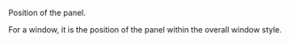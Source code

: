 Position of the panel.

For a window, it is the position of the panel within the overall window style.
